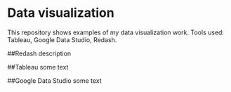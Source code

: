# Data visualization

This repository shows examples of my data visualization work. Tools used: Tableau, Google Data Studio, Redash.

##Redash
description

##Tableau
some text

##Google Data Studio
some text

